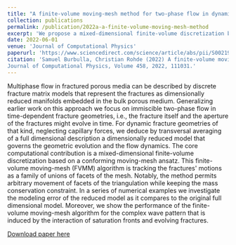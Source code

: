 ```yaml
---
title: "A finite-volume moving-mesh method for two-phase flow in dynamically fracturing porous media"
collection: publications
permalink: /publication/2022a-a-finite-volume-moving-mesh-method
excerpt: 'We propose a mixed-dimensional finite-volume discretization based on a conforming moving-mesh.'
date: 2022-06-01
venue: 'Journal of Computational Physics'
paperurl: 'https://www.sciencedirect.com/science/article/abs/pii/S0021999122000936'
citation: 'Samuel Burbulla, Christian Rohde (2022) A finite-volume moving-mesh method for two-phase flow in dynamically fracturing porous media.
Journal of Computational Physics, Volume 458, 2022, 111031.'
---
```

Multiphase flow in fractured porous media can be described by discrete fracture
matrix models that represent the fractures as dimensionally reduced manifolds
embedded in the bulk porous medium. Generalizing earlier work on this approach
we focus on immiscible two-phase flow in time-dependent fracture geometries,
i.e., the fracture itself and the aperture of the fractures might evolve in
time. For dynamic fracture geometries of that kind, neglecting capillary forces,
we deduce by transversal averaging of a full dimensional description a
dimensionally reduced model that governs the geometric evolution and the flow
dynamics. The core computational contribution is a mixed-dimensional
finite-volume discretization based on a conforming moving-mesh ansatz. This
finite-volume moving-mesh (FVMM) algorithm is tracking the fractures' motions as
a family of unions of facets of the mesh. Notably, the method permits arbitrary
movement of facets of the triangulation while keeping the mass conservation
constraint. In a series of numerical examples we investigate the modeling error
of the reduced model as it compares to the original full dimensional model.
Moreover, we show the performance of the finite-volume moving-mesh algorithm for
the complex wave pattern that is induced by the interaction of saturation fronts
and evolving fractures.

[Download paper here](https://www.sciencedirect.com/science/article/abs/pii/S0021999122000936)